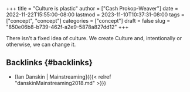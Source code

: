 +++
title = "Culture is plastic"
author = ["Cash Prokop-Weaver"]
date = 2022-11-22T15:55:00-08:00
lastmod = 2023-11-10T10:37:31-08:00
tags = ["concept", "concept"]
categories = ["concept"]
draft = false
slug = "850e06b8-b739-462f-a2e9-5878a827dd12"
+++

There isn't a fixed idea of culture. We create Culture and, intentionally or otherwise, we can change it.


## Backlinks {#backlinks}

-   [Ian Danskin | Mainstreaming]({{< relref "danskinMainstreaming2018.md" >}})
